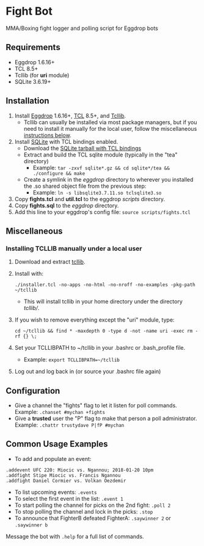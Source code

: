 Fight Bot
=========

MMA/Boxing fight logger and polling script for Eggdrop bots


Requirements
------------

  - Eggdrop 1.6.16+
  - TCL 8.5+
  - Tcllib (for **uri** module)
  - SQLite 3.6.19+


Installation
------------

  1. Install [Eggdrop] 1.6.16+, [TCL] 8.5+, and [Tcllib].
     * Tcllib can usually be installed via most package managers, but if you need to install it manually for the local user, follow the miscellaneous [instructions below](#tcllib).
  2. Install [SQLite] with TCL bindings enabled.
     * Download the [SQLite tarball with TCL bindings][sqlite-tarball]
     * Extract and build the TCL sqlite module (typically in the "tea" directory)
        * Example: `tar -zxvf sqlite*.gz && cd sqlite*/tea && ./configure && make`
     * Create a symlink in the *eggdrop* directory to wherever you installed the .so shared object file from the previous step:
        * Example:  `ln -s libsqlite3.7.11.so tclsqlite3.so`
  3. Copy **fights.tcl** and **util.tcl** to the eggdrop *scripts* directory.
  4. Copy **fights.sql** to the *eggdrop* directory.
  5. Add this line to your eggdrop's config file:  `source scripts/fights.tcl`


Miscellaneous
-------------

### Installing TCLLIB manually under a local user

  1. Download and extract [tcllib].
  2. Install with:

     ``./installer.tcl -no-apps -no-html -no-nroff -no-examples -pkg-path ~/tcllib``

     * This will install tcllib in your home directory under the directory *tcllib/*.
  3. If you wish to remove everything except the "uri" module, type:

     ``cd ~/tcllib && find * -maxdepth 0 -type d -not -name uri -exec rm -rf {} \;``

  4. Set your TCLLIBPATH to ~/tcllib in your .bashrc or .bash_profile file.
     * Example: `export TCLLIBPATH=~/tcllib`
  5. Log out and log back in (or source your .bashrc file again)


Configuration
-------------

  * Give a channel the "fights" flag to let it listen for poll commands.
    Example: `.chanset #mychan +fights`
  * Give a **trusted** user the "P" flag to make that person a poll administrator.
    Example: `.chattr trustydave P|fP #mychan`


Common Usage Examples
---------------------

  * To add and populate an event:
  
  ```
  .addevent UFC 220: Miocic vs. Ngannou; 2018-01-20 10pm
  .addfight Stipe Miocic vs. Francis Ngannou
  .addfight Daniel Cormier vs. Volkan Oezdemir
  ```
  
  * To list upcoming events: `.events`
  * To select the first event in the list: `.event 1`
  * To start polling the channel for picks on the 2nd fight: `.poll 2`
  * To stop polling the channel and lock in the picks: `.stop`
  * To announce that FighterB defeated FighterA: `.saywinner 2` or `.saywinner b`
  
  Message the bot with `.help` for a full list of commands.


[eggdrop]:        http://www.eggheads.org/downloads/
[tcl]:            http://www.tcl.tk/software/tcltk/download.html
[tcllib]:         http://www.tcl.tk/software/tcllib/
[sqlite]:         http://sqlite.org/download.html
[sqlite-tarball]: http://sqlite.org/sqlite-autoconf-3071100.tar.gz
